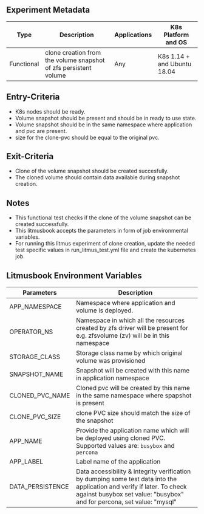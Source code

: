 ## Experiment Metadata

| Type       | Description                                                  | Applications | K8s Platform and OS| 
| ---------- | ------------------------------------------------------------ | -------      | ------------ |
| Functional | clone creation from the volume snapshot of zfs persistent volume | Any      | K8s 1.14 + and Ubuntu 18.04 |

## Entry-Criteria

- K8s nodes should be ready.
- Volume snapshot should be present and should be in ready to use state.
- Volume snapshot should be in the same namespace where application and pvc are present.
- size for the clone-pvc should be equal to the original pvc.

## Exit-Criteria

- Clone of the volume snapshot should be created succesfully.
- The cloned volume should contain data available during snapshot creation.


## Notes

- This functional test checks if the clone of the volume snapshot can be created successfully.
- This litmusbook accepts the parameters in form of job environmental variables.
- For running this litmus experiment of clone creation, update the needed test specific values in run_litmus_test.yml file and create the kubernetes job.


## Litmusbook Environment Variables

| Parameters    | Description                                            |
| ------------- | ------------------------------------------------------ |
| APP_NAMESPACE | Namespace where application and volume is deployed.    |
| OPERATOR_NS   | Namespace in which all the resources created by zfs driver will be present for e.g. zfsvolume (zv) will be in this namespace |
| STORAGE_CLASS| Storage class name by which original volume was provisioned |
| SNAPSHOT_NAME | Snapshot will be created with this name in application namespace  |
| CLONED_PVC_NAME |Cloned pvc will be created by this name in the same namespace where spapshot is present |
| CLONE_PVC_SIZE | clone PVC size should match the size of the snapshot  |
| APP_NAME       | Provide the application name which will be deployed using cloned PVC. Supported values are: `busybox` and `percona` |
| APP_LABEL     | Label name of the application                     |
| DATA_PERSISTENCE | Data accessibility & integrity verification by dumping some test data into the application and verify if later. To check against busybox set value: "busybox" and for percona, set value: "mysql"|

